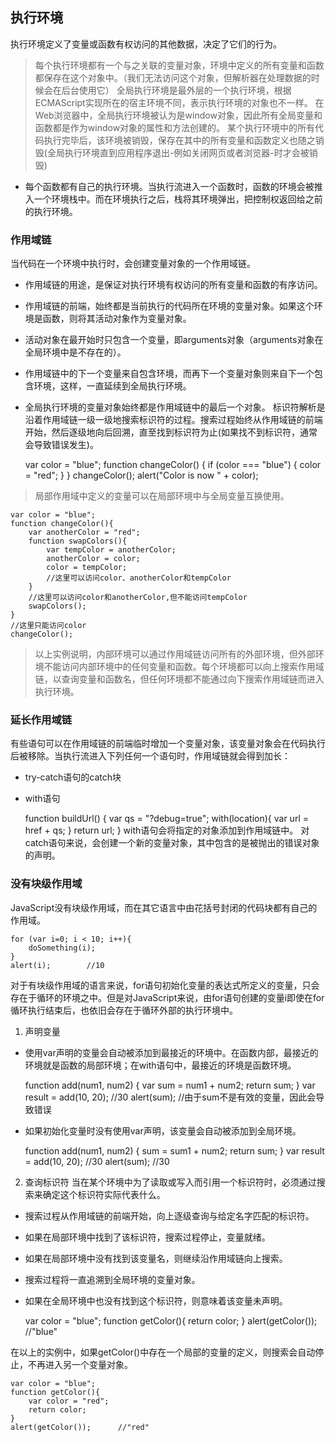 ## 执行环境
执行环境定义了变量或函数有权访问的其他数据，决定了它们的行为。 
>每个执行环境都有一个与之关联的变量对象，环境中定义的所有变量和函数都保存在这个对象中。（我们无法访问这个对象，但解析器在处理数据的时候会在后台使用它）
全局执行环境是最外层的一个执行环境，根据ECMAScript实现所在的宿主环境不同，表示执行环境的对象也不一样。
在Web浏览器中，全局执行环境被认为是window对象，因此所有全局变量和函数都是作为window对象的属性和方法创建的。
>某个执行环境中的所有代码执行完毕后，该环境被销毁，保存在其中的所有变量和函数定义也随之销毁(全局执行环境直到应用程序退出-例如关闭网页或者浏览器-时才会被销毁)
- 每个函数都有自己的执行环境。当执行流进入一个函数时，函数的环境会被推入一个环境栈中。而在环境执行之后，栈将其环境弹出，把控制权返回给之前的执行环境。
### 作用域链
当代码在一个环境中执行时，会创建变量对象的一个作用域链。
- 作用域链的用途，是保证对执行环境有权访问的所有变量和函数的有序访问。
- 作用域链的前端，始终都是当前执行的代码所在环境的变量对象。如果这个环境是函数，则将其活动对象作为变量对象。
- 活动对象在最开始时只包含一个变量，即arguments对象（arguments对象在全局环境中是不存在的）。
- 作用域链中的下一个变量来自包含环境，而再下一个变量对象则来自下一个包含环境，这样，一直延续到全局执行环境。
- 全局执行环境的变量对象始终都是作用域链中的最后一个对象。
标识符解析是沿着作用域链一级一级地搜索标识符的过程。搜索过程始终从作用域链的前端开始，然后逐级地向后回溯，直至找到标识符为止(如果找不到标识符，通常会导致错误发生)。

    var color = "blue";
    function changeColor() {
        if (color === "blue") {
            color = "red";
        }
    }
    changeColor();
    alert("Color is now " + color);  

>局部作用域中定义的变量可以在局部环境中与全局变量互换使用。

    var color = "blue";
    function changeColor(){
        var anotherColor = "red";
        function swapColors(){
            var tempColor = anotherColor;
            anotherColor = color;
            color = tempColor;
            //这里可以访问color、anotherColor和tempColor
        }
        //这里可以访问color和anotherColor,但不能访问tempColor
        swapColors();
    }
    //这里只能访问color
    changeColor();

>以上实例说明，内部环境可以通过作用域链访问所有的外部环境，但外部环境不能访问内部环境中的任何变量和函数。每个环境都可以向上搜索作用域链，以查询变量和函数名，但任何环境都不能通过向下搜索作用域链而进入执行环境。
### 延长作用域链
有些语句可以在作用域链的前端临时增加一个变量对象，该变量对象会在代码执行后被移除。当执行流进入下列任何一个语句时，作用域链就会得到加长：
- try-catch语句的catch块
- with语句

    function buildUrl() {
        var qs = "?debug=true";
        with(location){
            var url = href + qs;
        }
        return url;
    }
with语句会将指定的对象添加到作用域链中。
对catch语句来说，会创建一个新的变量对象，其中包含的是被抛出的错误对象的声明。
### 没有块级作用域
JavaScript没有块级作用域，而在其它语言中由花括号封闭的代码块都有自己的作用域。

    for (var i=0; i < 10; i++){
        doSomething(i);
    }
    alert(i);        //10

对于有块级作用域的语言来说，for语句初始化变量的表达式所定义的变量，只会存在于循环的环境之中。但是对JavaScript来说，由for语句创建的变量i即使在for循环执行结束后，也依旧会存在于循环外部的执行环境中。

1. 声明变量
- 使用var声明的变量会自动被添加到最接近的环境中。在函数内部，最接近的环境就是函数的局部环境；在with语句中，最接近的环境是函数环境。

    function add(num1, num2) {
        var sum = num1 + num2;
        return sum;
    }
    var result = add(10, 20);        //30
    alert(sum);                      //由于sum不是有效的变量，因此会导致错误

- 如果初始化变量时没有使用var声明，该变量会自动被添加到全局环境。

    function add(num1, num2) {
        sum = sum1 + num2;
        return sum;
    }
    var result = add(10, 20);      //30
    alert(sum);                    //30  

2. 查询标识符
当在某个环境中为了读取或写入而引用一个标识符时，必须通过搜索来确定这个标识符实际代表什么。
- 搜索过程从作用域链的前端开始，向上逐级查询与给定名字匹配的标识符。
- 如果在局部环境中找到了该标识符，搜索过程停止，变量就绪。
- 如果在局部环境中没有找到该变量名，则继续沿作用域链向上搜索。
- 搜索过程将一直追溯到全局环境的变量对象。
- 如果在全局环境中也没有找到这个标识符，则意味着该变量未声明。

    var color = "blue";
    function getColor(){
        return color;
    }
    alert(getColor());      //"blue"

在以上的实例中，如果getColor()中存在一个局部的变量的定义，则搜索会自动停止，不再进入另一个变量对象。

    var color = "blue";
    function getColor(){
        var color = "red";
        return color;
    }
    alert(getColor());      //"red"
  